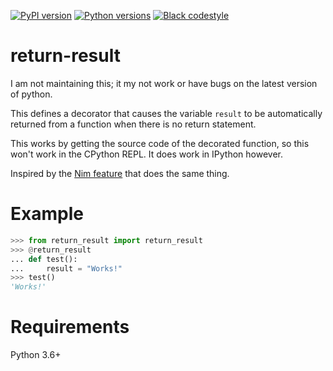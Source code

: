 [![PyPI version](https://img.shields.io/pypi/v/return-result)](https://pypi.org/project/return-result/)
[![Python versions](https://img.shields.io/pypi/pyversions/return-result.svg)](https://pypi.org/project/return-result/)
[![Black codestyle](https://img.shields.io/badge/code%20style-black-000000.svg)](https://github.com/psf/black)

# return-result

I am not maintaining this; it my not work or have bugs on the latest version of python.

This defines a decorator that causes the variable `result` to be automatically returned from a function when there is no return statement. 

This works by getting the source code of the decorated function, so this won't work in the CPython REPL. It does work in IPython however.

Inspired by the [Nim feature](https://nim-by-example.github.io/variables/result/) that does the same thing.


# Example

```python
>>> from return_result import return_result
>>> @return_result
... def test():
...     result = "Works!"
>>> test()
'Works!'
```

# Requirements

Python 3.6+
